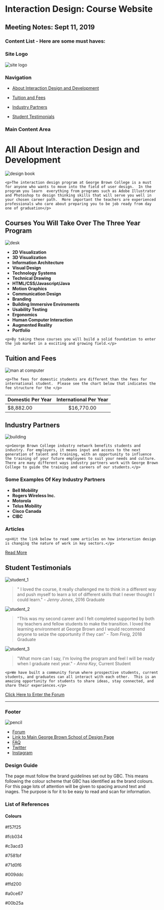 # Interaction Design: Course Website

## Meeting Notes: Sept 11, 2019

### Content List - Here are some must haves:


### Site Logo
![site logo](img/art_design.jpg)

### Navigation


* [About Interaction Design and Development](#about)

* [Tuition and Fees](#tutition)

* [Industry Partners](#partners)

* [Student Testimonials](#testimonials)
 


### Main Content Area

# All About Interaction Design and Development

![design book](img/design_book.jpg)

`<p>The interaction design program at George Brown College is a must for anyone who wants to move into the field of user design.  In the program you learn  everything from programs such as Adobe Illustrator and Photoshop to design thinking skills that will serve you well in your chosen career path.  More important the teachers are experienced professionals who care about preparing you to be job ready from day one of graduation</p>`

## Courses You Will Take Over The Three Year Program

![desk](img/desk_ruler.jpg)

* **2D Visualization**
* **3D Visualization**
* **Information Architecture**
* **Visual Design**
* **Technology Systems**
* **Technical Drawing**
* **HTML/CSS/Javascript/Java**
* **Motion Graphics**
* **Communication Design**
* **Branding**
* **Building Immersive Enviroments**
* **Usability Testing**
* **Ergonomics**
* **Human Computer Interaction**
* **Augmented Reality**
* **Portfolio**

`<p>By taking these courses you will build a solid foundation to enter the job market in a exciting and growing field.</p>`

## Tuition and Fees

![man at computer](img/man_with_computer.jpg)

`<p>The fees for domestic students are different than the fees for international student.  Please see the chart below that indicates the fee structure for the </p>`

| Domestic Per Year | International Per Year          
| ------------- |:-------------:|
| $8,882.00      | $16,770.00 | 


## Industry Partners

![building](img/curves_building.jpg)

`<p>George Brown College industry network benefits students and industry. For employers, it means input and access to the next generation of talent and training, with an opportunity to influence the training of your future employees to suit your needs and culture. There are many different ways industry partners work with George Brown College to guide the training and careers of our students.</p>`

### Some Examples Of Key Industry Partners

* **Bell Mobility**
* **Rogers Wireless Inc.**
* **Motorola**
* **Telus Mobility** 
* **Cisco Canada**
* **CIBC**

### Articles

`<p>Hit the link below to read some articles on how interaction design is changing the nature of work in key sectors.</p>`

[Read More](index.html)

## Student Testimonials

![student_1](img/person-1.jpg)

> " I loved the course, it really challenged me to think in a different way and push myself to learn a lot of different skills that I never thought I could learn." - *Jenny Jones*, 2016 Graduate

![student_2](img/person-2.jpg)

> "This was my second career and I felt completed supported by both my teachers and fellow students to make the transition.  I loved the learning environment at George Brown and I would recommend anyone to seize the opportunity if they can" - *Tom Freig*, 2018 Graduate 

![student_3](img/person-3.jpg)

> "What more can I say, I'm loving the program and feel I will be ready when I graduate next year." - *Anna Key*, Current Student

`<p>We have built a community forum where prospective students, current students, and graduates can all interact with each other.  This is an amazing opportunity for students to share ideas, stay connected, and share their experiences.</p>`

[Click Here to Enter the Forum](index.html)

---
### Footer

![pencil](img/pencil.jpg)

* [Forum](index.html)
* [Link to Main George Brown School of Design Page](https://www.georgebrown.ca/design/)
* [FAQ](index.html)
* [Twitter](https://twitter.com/designgbc?lang=en)
*  [Instagram](https://www.instagram.com/designgbc/)




### Design Guide

The page must follow the brand guidelines set out by GBC. This means following the colour scheme that GBC has identified as the brand colours.  For this page lots of attention will be given to spacing around text and inages.  The purpose is for it to be easy to read and scan for information.

### List of References 

#### Colours

#f57f25

#fcb034

#c3acd3

#7581bf

#71d0f6

#009ddc

#ffd200

#a0ce67

#00b25a

